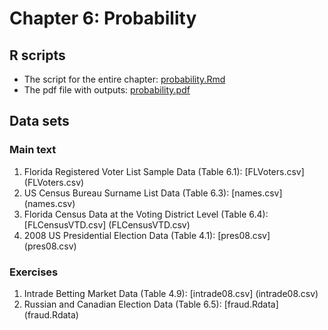 # Chapter 6: Probability

## R scripts
- The script for the entire chapter: [probability.Rmd](probability.Rmd)
- The pdf file with outputs: [probability.pdf](probability.pdf)

## Data sets
### Main text
1. Florida Registered Voter List Sample Data (Table 6.1): [FLVoters.csv] (FLVoters.csv)
2. US Census Bureau Surname List Data (Table 6.3): [names.csv] (names.csv)
3. Florida Census Data at the Voting District Level (Table 6.4): [FLCensusVTD.csv] (FLCensusVTD.csv)
4. 2008 US Presidential Election Data (Table 4.1): [pres08.csv] (pres08.csv)

### Exercises
1. Intrade Betting Market Data (Table 4.9): [intrade08.csv] (intrade08.csv)
2. Russian and Canadian Election Data (Table 6.5): [fraud.Rdata] (fraud.Rdata)
